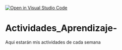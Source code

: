 [![Open in Visual Studio Code](https://classroom.github.com/assets/open-in-vscode-c66648af7eb3fe8bc4f294546bfd86ef473780cde1dea487d3c4ff354943c9ae.svg)](https://classroom.github.com/online_ide?assignment_repo_id=8478570&assignment_repo_type=AssignmentRepo)
# Actividades_Aprendizaje-
Aqui estarán mis actividades de cada semana
